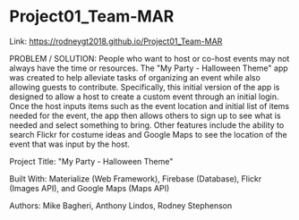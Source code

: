 # Project01_Team-MAR

Link:  https://rodneygt2018.github.io/Project01_Team-MAR

PROBLEM / SOLUTION:  People who want to host or co-host events may not always have the time or resources.  The "My Party - Halloween Theme" app was created to help alleviate tasks of organizing an event while also allowing guests to contribute.  Specifically, this initial version of the app is designed to allow a host to create a custom event through an initial login.  Once the host inputs items such as the event location and initial list of items needed for the event, the app then allows others to sign up to see what is needed and select something to bring.  Other features include the ability to search Flickr for costume ideas and Google Maps to see the location of the event that was input by the host.

Project Title: 
"My Party - Halloween Theme"

Built With:
Materialize (Web Framework),
Firebase (Database),
Flickr (Images API), and 
Google Maps (Maps API)

Authors: 
Mike Bagheri,
Anthony Lindos,
Rodney Stephenson

